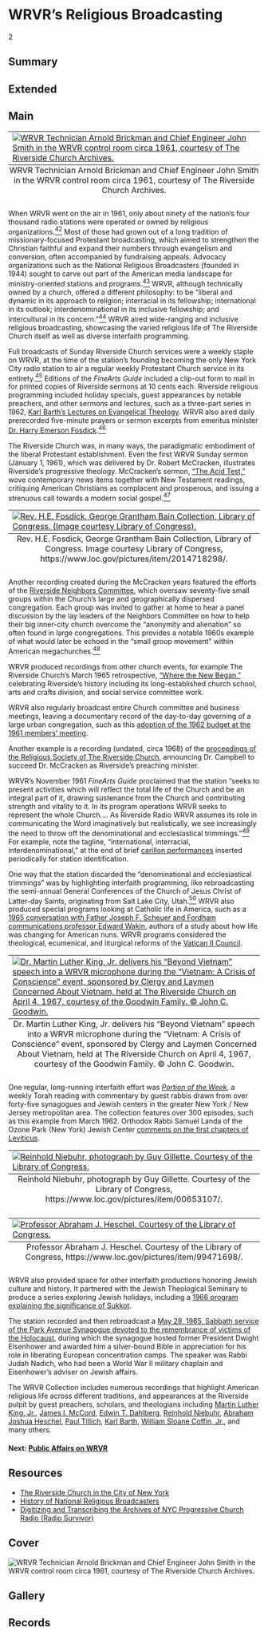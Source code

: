 # WRVR’s Religious Broadcasting

2

## Summary

## Extended

## Main

<table class="exhibit-image half-image">
<caption align="bottom" class="exhibit-caption">WRVR Technician Arnold Brickman and Chief Engineer John Smith in the WRVR control room circa 1961, courtesy of The Riverside Church Archives.</caption>
<tr><td><a href="https://s3.amazonaws.com/americanarchive.org/exhibits/24.+WRVR+Technician+Arnold+Brickman+and+Chief+Engineer+John+Smitch+in+the+WRVR+control+room+circa+1961+CREDIT+The+Riverside+Church+Archives.jpg" target="_blank"><img src="https://s3.amazonaws.com/americanarchive.org/exhibits/24.+WRVR+Technician+Arnold+Brickman+and+Chief+Engineer+John+Smitch+in+the+WRVR+control+room+circa+1961+CREDIT+The+Riverside+Church+Archives.jpg" class="big-image" alt="WRVR Technician Arnold Brickman and Chief Engineer John Smith in the WRVR control room circa 1961, courtesy of The Riverside Church Archives."/></a></td></tr>
</table>

When WRVR went on the air in 1961, only about ninety of the nation’s four thousand radio stations were operated or owned by religious organizations.[<sup>42</sup>](/exhibits/wrvr/notes#42) Most of those had grown out of a long tradition of missionary-focused Protestant broadcasting, which aimed to strengthen the Christian faithful and expand their numbers through evangelism and conversion, often accompanied by fundraising appeals. Advocacy organizations such as the National Religious Broadcasters (founded in 1944) sought to carve out part of the American media landscape for ministry-oriented stations and programs.[<sup>43</sup>](/exhibits/wrvr/notes#43) WRVR, although technically owned by a church, offered a different philosophy: to be “liberal and dynamic in its approach to religion; interracial in its fellowship; international in its outlook; interdenominational in its inclusive fellowship; and intercultural in its concern.”[<sup>44</sup>](/exhibits/wrvr/notes#44) WRVR aired wide-ranging and inclusive religious broadcasting, showcasing the varied religious life of The Riverside Church itself as well as diverse interfaith programming. 

Full broadcasts of Sunday Riverside Church services were a weekly staple on WRVR, at the time of the station’s founding becoming the only New York City radio station to air a regular weekly Protestant Church service in its entirety.[<sup>45</sup>](/exhibits/wrvr/notes#45) Editions of the *FineArts Guide* included a clip-out form to mail in for printed copies of Riverside sermons at 10 cents each. Riverside religious programming included holiday specials, guest appearances by notable preachers, and other sermons and lectures, such as a three-part series in 1962, [Karl Barth’s Lectures on Evangelical Theology](https://americanarchive.org/catalog/cpb-aacip-528-r49g44k22p?start=55.93&end=216.97). WRVR also aired daily prerecorded five-minute prayers or sermon excerpts from emeritus minister [Dr. Harry Emerson Fosdick](https://americanarchive.org/catalog/cpb-aacip-528-6d5p844x5g?start=411.65&end=571.81]).[<sup>46</sup>](/exhibits/wrvr/notes#46)  

The Riverside Church was, in many ways, the paradigmatic embodiment of the liberal Protestant establishment. Even the first WRVR Sunday sermon (January 1, 1961), which was delivered by Dr. Robert McCracken, illustrates Riverside’s progressive theology. McCracken’s sermon, [“The Acid Test,”](https://americanarchive.org/catalog/cpb-aacip-528-nc5s757t1z?start=425.72&end=679.96) wove contemporary news items together with New Testament readings, critiquing American Christians as complacent and prosperous, and issuing a strenuous call towards a modern social gospel.[<sup>47</sup>](/exhibits/wrvr/notes#47)  

<table class="exhibit-image med-image">
<caption align="bottom" class="exhibit-caption">Rev. H.E. Fosdick, George Grantham Bain Collection, Library of Congress. Image courtesy Library of Congress, https://www.loc.gov/pictures/item/2014718298/.</caption>
<tr><td><a href="https://s3.amazonaws.com/americanarchive.org/exhibits/Fosdick-image.jpg" target="_blank"><img src="https://s3.amazonaws.com/americanarchive.org/exhibits/Fosdick-image.jpg" class="big-image" alt="Rev. H.E. Fosdick, George Grantham Bain Collection, Library of Congress. (Image courtesy Library of Congress)."/></a></td></tr>
</table>

Another recording created during the McCracken years featured the efforts of the [Riverside Neighbors Committee](https://americanarchive.org/catalog/cpb-aacip-528-cv4bn9z819?start=460.00&end=843.74), which oversaw seventy-five small groups within the Church’s large and geographically dispersed congregation. Each group was invited to gather at home to hear a panel discussion by the lay leaders of the Neighbors Committee on how to help their big inner-city church overcome the “anonymity and alienation” so often found in large congregations. This provides a notable 1960s example of what would later be echoed in the “small group movement” within American megachurches.[<sup>48</sup>](/exhibits/wrvr/notes#48)  

WRVR produced recordings from other church events, for example The Riverside Church’s March 1965 retrospective, [“Where the New Began,”](https://americanarchive.org/catalog/cpb-aacip-528-t72794277f?start=1738.59&end=2014.16) celebrating Riverside’s history including its long-established church school, arts and crafts division, and social service committee work. 

WRVR also regularly broadcast entire Church committee and business meetings, leaving a documentary record of the day-to-day governing of a large urban congregation, such as this [adoption of the 1962 budget at the 1961 members’ meeting](https://americanarchive.org/catalog/cpb-aacip-528-rj48p5wp1z?start=1992.78&end=2968.11). 

Another example is a recording (undated, circa 1968) of the [proceedings of the Religious Society of The Riverside Church](https://americanarchive.org/catalog/cpb-aacip-528-rf5k932m79?start=3257.9&end=4243), announcing Dr. Campbell to succeed Dr. McCracken as Riverside’s preaching minister. 

WRVR’s November 1961 *FineArts Guide* proclaimed that the station “seeks to present activities which will reflect the total life of the Church and be an integral part of it, drawing sustenance from the Church and contributing strength and vitality to it. In its program operations WRVR seeks to represent the whole Church…. As Riverside Radio WRVR assumes its role in communicating the Word imaginatively but realistically, we see increasingly the need to throw off the denominational and ecclesiastical trimmings.”[<sup>49</sup>](/exhibits/wrvr/notes#49) For example, note the tagline, “international, interracial, interdenominational,” at the end of brief [carillon performances](https://americanarchive.org/catalog/cpb-aacip-528-6d5p844x9q?start=72.10&end=101.03) inserted periodically for station identification.

One way that the station discarded the “denominational and ecclesiastical trimmings” was by highlighting interfaith programming, like rebroadcasting the semi-annual General Conferences of the Church of Jesus Christ of Latter-day Saints, originating from Salt Lake City, Utah.[<sup>50</sup>](/exhibits/wrvr/notes#50) WRVR also produced special programs looking at Catholic life in America, such as a [1965 conversation with Father Joseph F. Scheuer and Fordham communications professor Edward Wakin](https://americanarchive.org/catalog/cpb-aacip-528-xs5j961q2p?start=1554.13&end=1770.55), authors of a study about how life was changing for American nuns. 
WRVR programs considered the theological, ecumenical, and liturgical reforms of the [Vatican II Council](https://americanarchive.org/catalog/cpb-aacip-528-5d8nc5td6b?start=1155.57&end=1376.53). 

<table class="exhibit-image">
<caption align="bottom" class="exhibit-caption">Dr. Martin Luther King, Jr. delivers his “Beyond Vietnam” speech into a WRVR microphone during the “Vietnam: A Crisis of Conscience” event, sponsored by Clergy and Laymen Concerned About Vietnam, held at The Riverside Church on April 4, 1967, courtesy of the Goodwin Family. © John C. Goodwin.</caption>
<tr><td><a href="https://s3.amazonaws.com/americanarchive.org/exhibits/4.+Goodwin+Roll+938+6.jpg" target="_blank"><img src="https://s3.amazonaws.com/americanarchive.org/exhibits/4.+Goodwin+Roll+938+6.jpg" class="big-image" alt="Dr. Martin Luther King, Jr. delivers his “Beyond Vietnam” speech into a WRVR microphone during the “Vietnam: A Crisis of Conscience” event, sponsored by Clergy and Laymen Concerned About Vietnam, held at The Riverside Church on April 4, 1967, courtesy of the Goodwin Family. © John C. Goodwin."/></a></td></tr>
</table>

One regular, long-running interfaith effort was [*Portion of the Week*](https://americanarchive.org/catalog?f%5Baccess_types%5D%5B%5D=online&f%5Bseries_titles%5D%5B%5D=Portion+of+the+Week&per_page=100&sort=title+asc), a weekly Torah reading with commentary by guest rabbis drawn from over forty-five synagogues and Jewish centers in the greater New York / New Jersey metropolitan area. The collection features over 300 episodes, such as this example from March 1962. Orthodox Rabbi Samuel Landa of the Ozone Park (New York) Jewish Center [comments on the first chapters of Leviticus](https://americanarchive.org/catalog/cpb-aacip-528-6m3319t73v?start=21.61&end=354.81). 

<table class="exhibit-image med-image left">
<caption align="bottom" class="exhibit-caption">Reinhold Niebuhr, photograph by Guy Gillette. Courtesy of the Library of Congress, https://www.loc.gov/pictures/item/00653107/.</caption>
<tr><td><a href="https://s3.amazonaws.com/americanarchive.org/exhibits/master-niebuhr.jpg" target="_blank"><img src="https://s3.amazonaws.com/americanarchive.org/exhibits/master-niebuhr.jpg" class="big-image" alt="Reinhold Niebuhr, photograph by Guy Gillette. Courtesy of the Library of Congress."/></a></td></tr>
</table>

<table class="exhibit-image med-image left">
<caption align="bottom" class="exhibit-caption">Professor Abraham J. Heschel. Courtesy of the Library of Congress, https://www.loc.gov/pictures/item/99471698/.</caption>
<tr><td><a href="https://s3.amazonaws.com/americanarchive.org/exhibits/loc-heschel.jpg" target="_blank"><img src="https://s3.amazonaws.com/americanarchive.org/exhibits/loc-heschel.jpg" class="big-image" alt="Professor Abraham J. Heschel. Courtesy of the Library of Congress."/></a></td></tr>
</table>

WRVR also provided space for other interfaith productions honoring Jewish culture and history. It partnered with the Jewish Theological Seminary to produce a series exploring Jewish holidays, including a [1966 program explaining the significance of Sukkot](https://americanarchive.org/catalog/cpb-aacip-528-kw57d2rj30?start=15.15&end=279.89).

The station recorded and then rebroadcast a [May 28, 1965, Sabbath service of the Park Avenue Synagogue devoted to the remembrance of victims of the Holocaust](https://americanarchive.org/catalog/cpb-aacip-528-th8bg2jp92?start=1147.00&end=1614.08), during which the synagogue hosted former President Dwight Eisenhower and awarded him a silver-bound Bible in appreciation for his role in liberating European concentration camps. The speaker was Rabbi Judah Nadich, who had been a World War II military chaplain and Eisenhower’s adviser on Jewish affairs. 

The WRVR Collection includes numerous recordings that highlight American religious life across different traditions, and appearances at the Riverside pulpit by guest preachers, scholars, and theologians including [Martin Luther King, Jr.](https://americanarchive.org/catalog?after_date=1961-00-00&before_date=1967-00-00&end=4823.68&exact_or_range=range&f%5Baccess_types%5D%5B%5D=online&f%5Basset_type%5D%5B%5D=Program&f%5Bcontributing_organizations%5D%5B%5D=The+Riverside+Church++%28NY%29&q=King%2C+Martin+Luther%2C+Jr.%2C+1929-1968&start=3189.37), [James I. McCord](https://americanarchive.org/catalog/cpb-aacip-528-4b2x34nr40), [Edwin T. Dahlberg](https://americanarchive.org/catalog/cpb-aacip-528-f47gq6s76k), [Reinhold Niebuhr](https://americanarchive.org/catalog?q=%2Btitles%3A%22Reinhold+Niebuhr%22&f[access_types][]=online), [Abraham Joshua Heschel](https://americanarchive.org/catalog/cpb-aacip-528-pv6b27r32z?start=3189.37&end=4823.68), [Paul Tillich](https://americanarchive.org/catalog?f%5Baccess_types%5D%5B%5D=online&f%5Bcontributing_organizations%5D%5B%5D=The+Riverside+Church++%28NY%29&q=%2Btitles%3A%22Paul+Tillich%22), [Karl Barth](https://americanarchive.org/catalog?f%5Baccess_types%5D%5B%5D=online&f%5Bcontributing_organizations%5D%5B%5D=The+Riverside+Church++%28NY%29&q=%2Btitles%3A%22Karl+Barth%22), [William Sloane Coffin, Jr.](https://americanarchive.org/catalog?f%5Baccess_types%5D%5B%5D=online&f%5Bcontributing_organizations%5D%5B%5D=The+Riverside+Church++%28NY%29&q=%2Btitles%3A%22William+Sloane+Coffin%22), and many others. 


#### Next: [Public Affairs on WRVR](/exhibits/wrvr/3-wrvr-public-affairs)

## Resources

- [The Riverside Church in the City of New York](https://www.trcnyc.org/)
- [History of National Religious Broadcasters](https://nrb.org/who-we-are/our-history/)
- [Digitizing and Transcribing the Archives of NYC Progressive Church Radio (Radio Survivor)](https://www.radiosurvivor.com/2021/06/podcast-301-digitizing-transcribing-the-archives-of-nyc-progressive-church-radio/)


## Cover
  <img title="Cover Image" alt="WRVR Technician Arnold Brickman and Chief Engineer John Smith in the WRVR control room circa 1961, courtesy of The Riverside Church Archives." src="https://s3.amazonaws.com/americanarchive.org/exhibits/24.+WRVR+Technician+Arnold+Brickman+and+Chief+Engineer+John+Smitch+in+the+WRVR+control+room+circa+1961+CREDIT+The+Riverside+Church+Archives.jpg">

## Gallery

## Records

